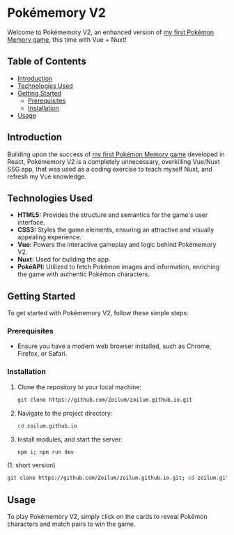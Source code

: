 # Pokémemory V2

Welcome to Pokémemory V2, an enhanced version of [my first Pokémon Memory game](https://github.com/Zoilum/pokememory), this time with Vue + Nuxt!

## Table of Contents

- [Introduction](#introduction)
- [Technologies Used](#technologies-used)
- [Getting Started](#getting-started)
  - [Prerequisites](#prerequisites)
  - [Installation](#installation)
- [Usage](#usage)

## Introduction

Building upon the success of [my first Pokémon Memory game](https://github.com/Zoilum/pokememory) developed in React, Pokémemory V2 is a completely unnecessary, overkilling Vue/Nuxt SSG app, that was used as a coding exercise to teach myself Nuxt, and refresh my Vue knowledge.

## Technologies Used

- **HTML5:** Provides the structure and semantics for the game's user interface.
- **CSS3:** Styles the game elements, ensuring an attractive and visually appealing experience.
- **Vue:** Powers the interactive gameplay and logic behind Pokémemory V2.
- **Nuxt:** Used for building the app.
- **PokéAPI:** Utilized to fetch Pokémon images and information, enriching the game with authentic Pokémon characters.

## Getting Started

To get started with Pokémemory V2, follow these simple steps:

### Prerequisites

- Ensure you have a modern web browser installed, such as Chrome, Firefox, or Safari.

### Installation

1. Clone the repository to your local machine:

   ```sh
   git clone https://github.com/Zoilum/zoilum.github.io.git
   ```

2. Navigate to the project directory:

   ```sh
   cd zoilum.github.io
   ```

3. Install modules, and start the server:
   ```sh
   npm i; npm run dev
   ```

(1. short version)

```sh
git clone https://github.com/Zoilum/zoilum.github.io.git; cd zoilum.github.io; npm i; npm run dev
```

## Usage

To play Pokémemory V2, simply click on the cards to reveal Pokémon characters and match pairs to win the game.
